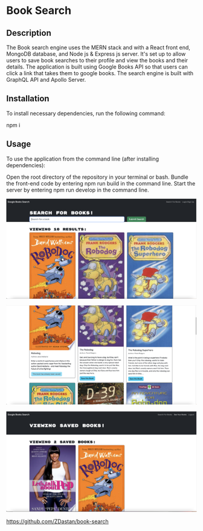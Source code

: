 # Book Search

## Description

The Book search engine uses the MERN stack and with a React front end, MongoDB database, and Node js & Express js server. It's set up to allow users to save book searches to their profile and view the books and their details. The application is built using Google Books API so that users can click a link that takes them to google books. The search engine is built with GraphQL API and Apollo Server.
## Installation

To install necessary dependencies, run the following command:

npm i
## Usage

To use the application from the command line (after installing dependencies):

Open the root directory of the repository in your terminal or bash. Bundle the front-end code by entering npm run build in the command line. Start the server by entering npm run develop in the command line.

![alt text](./client/src/assets/page-1.png)

![alt text](./client/src/assets/page-2.png)

![alt text](./client/src/assets/page-3.png)


https://github.com/ZDastan/book-search
